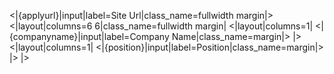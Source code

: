 <|{applyurl}|input|label=Site Url|class_name=fullwidth margin|>
<|layout|columns=6 6|class_name=fullwidth margin|
<|layout|columns=1|
<|{companyname}|input|label=Company Name|class_name=margin|>
|>
<|layout|columns=1|
<|{position}|input|label=Position|class_name=margin|>
|>
|>